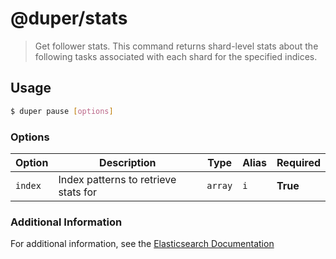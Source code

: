 # @duper/stats

> Get follower stats. This command returns shard-level stats about the following tasks associated with each shard for the specified indices.

## Usage

```sh
$ duper pause [options]
```

### Options

| Option | Description | Type | Alias | Required |
| -------- | ----------- | ------- | --------- | ------ |
| `index` | Index patterns to retrieve stats for | `array` | `i` | **True** |

### Additional Information

For additional information, see the [Elasticsearch Documentation](https://www.elastic.co/guide/en/elasticsearch/reference/current/ccr-get-follow-stats.html)
